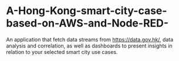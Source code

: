 # A-Hong-Kong-smart-city-case-based-on-AWS-and-Node-RED-
An application that fetch data streams from https://data.gov.hk/, data analysis and correlation, as well as dashboards to present insights in relation to your selected smart city use cases.
